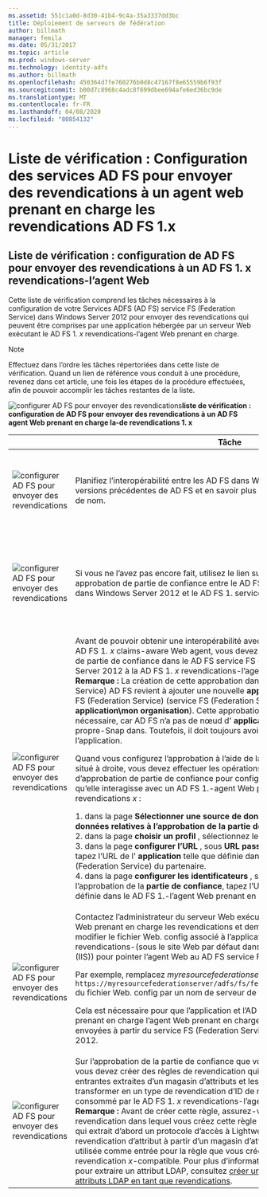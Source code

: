 ```yaml
---
ms.assetid: 551c1a0d-8d30-41b4-9c4a-35a3337dd3bc
title: Déploiement de serveurs de fédération
author: billmath
manager: femila
ms.date: 05/31/2017
ms.topic: article
ms.prod: windows-server
ms.technology: identity-adfs
ms.author: billmath
ms.openlocfilehash: 450364d7fe760276b0d8c47167f8e65559b6f93f
ms.sourcegitcommit: b00d7c8968c4adc8f699dbee694afe6ed36bc9de
ms.translationtype: MT
ms.contentlocale: fr-FR
ms.lasthandoff: 04/08/2020
ms.locfileid: "80854132"
---
```

# <a name="checklist-configuring-ad-fs-to-send-claims-to-an-ad-fs-1x-claims-aware-web-agent"></a>Liste de vérification : Configuration des services AD FS pour envoyer des revendications à un agent web prenant en charge les revendications AD FS 1.x

  
## <a name="checklist-configuring-ad-fs-to-send-claims-to-an-adfs1x-claims-aware-web-agent"></a>Liste de vérification : configuration de AD FS pour envoyer des revendications à un AD FS 1. x revendications\-l’agent Web  
Cette liste de vérification comprend les tâches nécessaires à la configuration de votre Services ADFS \(AD FS\) service FS (Federation Service) dans Windows Server 2012 pour envoyer des revendications qui peuvent être comprises par une application hébergée par un serveur Web exécutant le AD FS 1. *x* revendications\-l’agent Web prenant en charge.  
  
> [!NOTE]  
> Effectuez dans l’ordre les tâches répertoriées dans cette liste de vérification. Quand un lien de référence vous conduit à une procédure, revenez dans cet article, une fois les étapes de la procédure effectuées, afin de pouvoir accomplir les tâches restantes de la liste.  
  
![configurer AD FS pour envoyer des revendications](media/2b05dce3-938f-4168-9b8f-1f4398cbdb9b.gif)**liste de vérification : configuration de AD FS pour envoyer des revendications à un AD FS agent Web prenant en charge la\-de revendications 1. x**  
  
||Tâche|Référence|  
|-|--------|-------------|  
|![configurer AD FS pour envoyer des revendications](media/icon_checkboxo.gif)|Planifiez l’interopérabilité entre les AD FS dans Windows Server 2012 et les versions précédentes de AD FS et en savoir plus sur le type de revendication ID de nom.|![configurer AD FS pour envoyer](media/faa393df-4856-4431-9eda-4f4e5be72a90.gif)[des revendications planification de l’interopérabilité avec AD FS 1. x](https://technet.microsoft.com/library/ff678040.aspx)|  
|![configurer AD FS pour envoyer des revendications](media/icon_checkboxo.gif)|Si vous ne l’avez pas encore fait, utilisez le lien sur la droite pour créer d’abord une approbation de partie de confiance entre le AD FS service FS (Federation Service) dans Windows Server 2012 et le AD FS 1. service FS (Federation Service) *x* .|[Liste de vérification : configuration de AD FS pour envoyer des revendications à un AD FS 1. x service FS (Federation Service)](Checklist--Configuring-AD-FS-to-Send-Claims-to-an-AD-FS-1.x-Federation-Service.md)|  
|![configurer AD FS pour envoyer des revendications](media/icon_checkboxo.gif)|Avant de pouvoir obtenir une interopérabilité avec une application hébergée par le AD FS 1. *x* claims\-aware Web agent, vous devez d’abord créer une approbation de partie de confiance dans le AD FS service FS (Federation Service) de Windows Server 2012 à la AD FS 1. *x* revendications\-l’agent Web prenant en charge. **Remarque :** La création de cette approbation dans le service FS (Federation Service) AD FS revient à ajouter une nouvelle **application** à la AD FS 1. x service FS (Federation Service) \(service FS (Federation Service)\\stratégie d’approbation\\l' **application\\mon organisation**\). Cette approbation de partie de confiance est nécessaire, car AD FS n’a pas de nœud d' **application** équivalent dans son propre\-Snap dans. Toutefois, il doit toujours avoir un canal sécurisé vers l’application.<p>Quand vous configurez l’approbation à l’aide de la procédure indiquée dans le lien situé à droite, vous devez effectuer les opérations suivantes dans l’Assistant Ajout d’approbation de partie de confiance pour configurer cette approbation afin qu’elle interagisse avec un AD FS 1.\-agent Web prenant en charge les revendications *x* :<p>1. dans la page **Sélectionner une source de données** , sélectionnez **entrer les données relatives à l’approbation de la partie de confiance manuellement**.<br />2. dans la page **choisir un profil** , sélectionnez le **Profil AD FS 1,0 et 1,1**.<br />3. dans la page **configurer l’URL** , sous **URL passive de la Fédération WS\-** , tapez l’URL de l' **application** telle que définie dans la AD FS 1. *x* service FS (Federation Service) du partenaire.<br />4. dans la page **configurer les identificateurs** , sous identificateur de l’approbation de la **partie de confiance**, tapez l’URL de l' **application** telle que définie dans le AD FS 1.\-l’agent Web prenant en charge les revendications *x*|![configurer AD FS pour envoyer des revendications](media/faa393df-4856-4431-9eda-4f4e5be72a90.gif)[créer manuellement une approbation de partie de confiance](../../ad-fs/operations/Create-a-Relying-Party-Trust.md)|  
|![configurer AD FS pour envoyer des revendications](media/icon_checkboxo.gif)|Contactez l’administrateur du serveur Web exécutant le AD FS 1. *x* affirme\-agent Web prenant en charge les revendications et demander à cet administrateur de modifier le fichier Web. config associé à l’application prenant en charge les revendications\-\(sous le site Web par défaut dans Internet Information Services \(IIS\)\) pour pointer l’agent Web au AD FS service FS (Federation Service).<p>Par exemple, remplacez *myresourcefederationserver* dans la balise `<fs> https://myresourcefederationserver/adfs/fs/federationserverservice.asmx</fs>` du fichier Web. config par un nom de serveur de fédération AD FS valide.<p>Cela est nécessaire pour que l’application et l’AD FS les revendications 1. x\-prenant en charge l’agent Web prenant en charge les revendications qui lui sont envoyées à partir du service FS (Federation Service) AD FS dans Windows Server 2012.|N\/un|  
|![configurer AD FS pour envoyer des revendications](media/icon_checkboxo.gif)|Sur l’approbation de la partie de confiance que vous avez créée précédemment, vous devez créer des règles de revendication qui vont accepter les revendications entrantes extraites d’un magasin d’attributs et les transmettre, les filtrer ou les transformer en un type de revendication d’ID de nom qui peut être compris et consommé par le AD FS 1. *x* revendications\-l’agent Web prenant en charge. **Remarque :** Avant de créer cette règle, assurez-vous que le jeu de règles de revendication dans lequel vous créez cette règle comporte une règle antérieure qui extrait d’abord un protocole d’accès à Lightweight Directory Access \(LDAP\) revendication d’attribut à partir d’un magasin d’attributs. Cette revendication sera utilisée comme entrée pour la règle que vous créez pour envoyer un AD FS 1. revendication *x*\-compatible. Pour plus d’informations sur la création d’une règle pour extraire un attribut LDAP, consultez [créer une règle pour envoyer des attributs LDAP en tant que revendications](../../ad-fs/operations/Create-a-Rule-to-Send-LDAP-Attributes-as-Claims.md).|![configurer AD FS pour envoyer des revendications](media/faa393df-4856-4431-9eda-4f4e5be72a90.gif)[créer une règle pour envoyer une revendication Compatible AD FS 1. x](../../ad-fs/operations/Create-a-Rule-to-Send-an-AD-FS-1x-Compatible-Claim.md)|  
  

